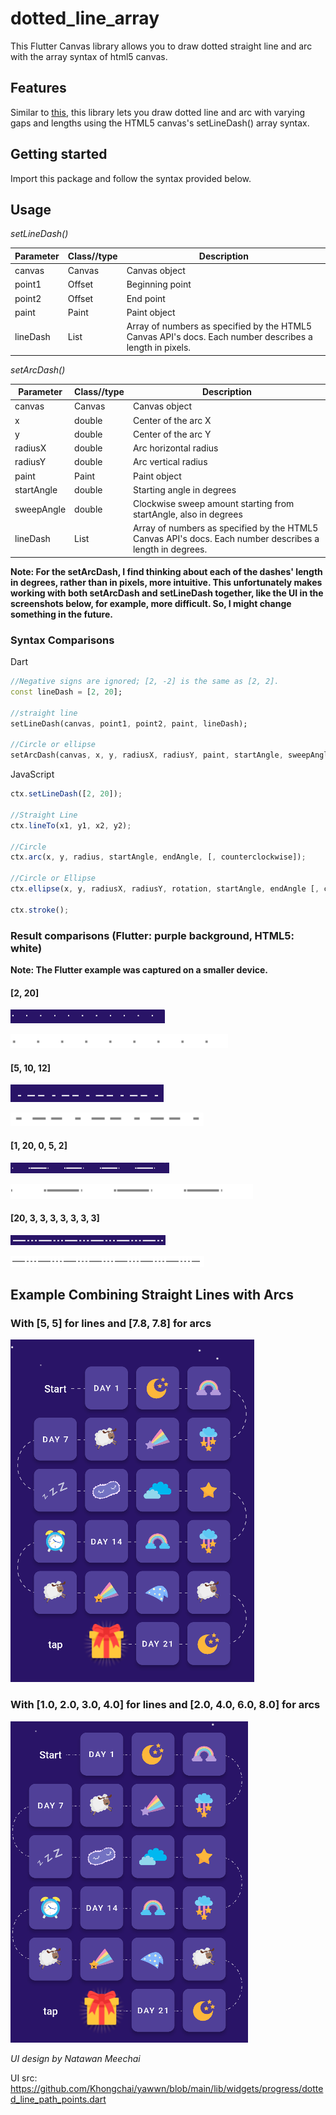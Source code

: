 <!--
This README describes the package. If you publish this package to pub.dev,
this README's contents appear on the landing page for your package.

For information about how to write a good package README, see the guide for
[writing package pages](https://dart.dev/guides/libraries/writing-package-pages).

For general information about developing packages, see the Dart guide for
[creating packages](https://dart.dev/guides/libraries/create-library-packages)
and the Flutter guide for
[developing packages and plugins](https://flutter.dev/developing-packages).
-->

# dotted_line_array

This Flutter Canvas library allows you to draw dotted straight line and arc with the array syntax of html5 canvas.

## Features

Similar to <a href="https://developer.mozilla.org/en-US/docs/Web/API/CanvasRenderingContext2D/setLineDash">this</a>, this library lets you draw dotted line and arc with varying gaps and lengths using the HTML5 canvas's setLineDash() array syntax.

## Getting started

Import this package and follow the syntax provided below.

## Usage

_setLineDash()_

| Parameter | Class//type  | Description                                                                                             |
| --------- | ------------ | ------------------------------------------------------------------------------------------------------- |
| canvas    | Canvas       | Canvas object                                                                                           |
| point1    | Offset       | Beginning point                                                                                         |
| point2    | Offset       | End point                                                                                               |
| paint     | Paint        | Paint object                                                                                            |
| lineDash  | List<double> | Array of numbers as specified by the HTML5 Canvas API's docs. Each number describes a length in pixels. |

_setArcDash()_

| Parameter  | Class//type  | Description                                                                                              |
| ---------- | ------------ | -------------------------------------------------------------------------------------------------------- |
| canvas     | Canvas       | Canvas object                                                                                            |
| x          | double       | Center of the arc X                                                                                      |
| y          | double       | Center of the arc Y                                                                                      |
| radiusX    | double       | Arc horizontal radius                                                                                    |
| radiusY    | double       | Arc vertical radius                                                                                      |
| paint      | Paint        | Paint object                                                                                             |
| startAngle | double       | Starting angle in degrees                                                                                |
| sweepAngle | double       | Clockwise sweep amount starting from startAngle, also in degrees                                         |
| lineDash   | List<double> | Array of numbers as specified by the HTML5 Canvas API's docs. Each number describes a length in degrees. |

**Note: For the setArcDash, I find thinking about each of the dashes' length in degrees, rather than in pixels, more intuitive. This unfortunately makes working with both setArcDash and setLineDash together, like the UI in the screenshots below, for example, more difficult. So, I might change something in the future.**

### Syntax Comparisons

Dart

```dart
//Negative signs are ignored; [2, -2] is the same as [2, 2].
const lineDash = [2, 20];

//straight line
setLineDash(canvas, point1, point2, paint, lineDash);

//Circle or ellipse
setArcDash(canvas, x, y, radiusX, radiusY, paint, startAngle, sweepAngle, lineDash);
```

JavaScript

```js
ctx.setLineDash([2, 20]);

//Straight Line
ctx.lineTo(x1, y1, x2, y2);

//Circle
ctx.arc(x, y, radius, startAngle, endAngle, [, counterclockwise]);

//Circle or Ellipse
ctx.ellipse(x, y, radiusX, radiusY, rotation, startAngle, endAngle [, counterclockwise]);

ctx.stroke();
```

### Result comparisons (Flutter: purple background, HTML5: white)

**Note: The Flutter example was captured on a smaller device.**

#### [2, 20]

![2,20 dart example](https://raw.githubusercontent.com/Khongchai/flutter_dotted_line_array/main/images/2%2C20/dart.png)

![2,20 javascript example](https://raw.githubusercontent.com/Khongchai/flutter_dotted_line_array/main/images/2%2C20/javascript.png)

#### [5, 10, 12]

![5,10,12 dart example](https://raw.githubusercontent.com/Khongchai/flutter_dotted_line_array/main/images/5%2C10%2C12/dart.png)

![5,10,12 javascript example](https://raw.githubusercontent.com/Khongchai/flutter_dotted_line_array/main/images/5%2C10%2C12/javascript.png)

#### [1, 20, 0, 5, 2]

![1,20,0,5,2 dart example](https://raw.githubusercontent.com/Khongchai/flutter_dotted_line_array/main/images/1%2C20%2C0%2C5%2C2/dart.png)

![1,20,0,5,2 javascript example](https://raw.githubusercontent.com/Khongchai/flutter_dotted_line_array/main/images/1%2C20%2C0%2C5%2C2/javascript.png)

#### [20, 3, 3, 3, 3, 3, 3, 3]

![20,3,3,3,3,3,3,3 dart example](https://raw.githubusercontent.com/Khongchai/flutter_dotted_line_array/main/images/20%2C3%2C3%2C3%2C3%2C3%2C3%2C3/dart.png)

![20,3,3,3,3,3,3,3 javascript example](https://raw.githubusercontent.com/Khongchai/flutter_dotted_line_array/main/images/20%2C3%2C3%2C3%2C3%2C3%2C3%2C3/javascript.png)

## Example Combining Straight Lines with Arcs

### With [5, 5] for lines and [7.8, 7.8] for arcs

![ui-example-with-equal-arrays-of-same-number](https://raw.githubusercontent.com/Khongchai/flutter_dotted_line_array/main/images/ui-examples/ui-example-1.png)

### With [1.0, 2.0, 3.0, 4.0] for lines and [2.0, 4.0, 6.0, 8.0] for arcs

![ui-example-with-arrays-of-different-numbers](https://raw.githubusercontent.com/Khongchai/flutter_dotted_line_array/main/images/ui-examples/ui-example-2.png)

_UI design by Natawan Meechai_

UI src: https://github.com/Khongchai/yawwn/blob/main/lib/widgets/progress/dotted_line_path_points.dart
